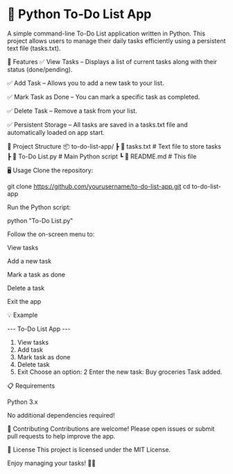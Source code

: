 # 📝 Python To-Do List App
A simple command-line To-Do List application written in Python. This project allows users to manage their daily tasks efficiently using a persistent text file (tasks.txt).

🚀 Features
✅ View Tasks – Displays a list of current tasks along with their status (done/pending).

✅ Add Task – Allows you to add a new task to your list.

✅ Mark Task as Done – You can mark a specific task as completed.

✅ Delete Task – Remove a task from your list.

✅ Persistent Storage – All tasks are saved in a tasks.txt file and automatically loaded on app start.

📂 Project Structure
📦 to-do-list-app/
┣ 📄 tasks.txt # Text file to store tasks
┣ 📄 To-Do List.py # Main Python script
┗ 📄 README.md # This file

🖥️ Usage
Clone the repository:

git clone https://github.com/yourusername/to-do-list-app.git
cd to-do-list-app

Run the Python script:

python "To-Do List.py"

Follow the on-screen menu to:

View tasks

Add a new task

Mark a task as done

Delete a task

Exit the app

💡 Example

--- To-Do List App ---
1. View tasks
2. Add task
3. Mark task as done
4. Delete task
5. Exit
Choose an option: 2
Enter the new task: Buy groceries
Task added.

📋 Requirements

Python 3.x

No additional dependencies required!

📌 Contributing
Contributions are welcome! Please open issues or submit pull requests to help improve the app.

📜 License
This project is licensed under the MIT License.

Enjoy managing your tasks! 🎯✨
